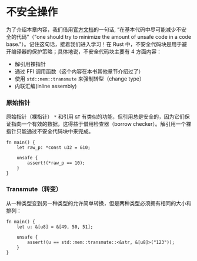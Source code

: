 # 不安全操作

为了介绍本章内容，我们借用[官方文档](http://doc.rust-lang.org/book/unsafe.html)的一句话, “在基本代码中尽可能减少不安全的代码”（"one should try to minimize the amount of unsafe code in a code base."）。记住这句话，接着我们进入学习！在 Rust 中，不安全代码块是用于避开编译器的保护策略；具体地说，不安全代码块主要有 4 方面内容：

* 解引用裸指针
* 通过 FFI 调用函数（这个内容在本书其他章节介绍过了）
* 使用 `std::mem::transmute` 来强制转型（change type）
* 内联汇编(inline assembly)

### 原始指针
原始指针（裸指针） `*` 和引用 `&T` 有类似的功能，但引用总是安全的，因为它们保证指向一个有效的数据，这得益于借用检查器（borrow checker）。解引用一个裸指针只能通过不安全代码块中来完成。

```rust,editable
fn main() {
    let raw_p: *const u32 = &10;

    unsafe {
        assert!(*raw_p == 10);
    }
}
```

### Transmute（转变）
从一种类型变到另一种类型的允许简单转换，但是两种类型必须拥有相同的大小和排列：

```rust,editable
fn main() {
    let u: &[u8] = &[49, 50, 51];

    unsafe {
        assert!(u == std::mem::transmute::<&str, &[u8]>("123"));
    }
}
```
